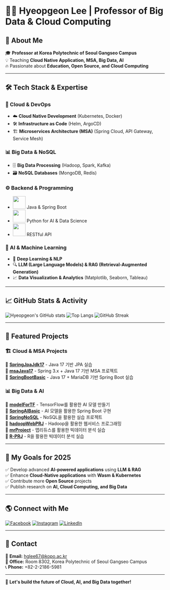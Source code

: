 # 👨‍🏫 Hyeopgeon Lee | Professor of Big Data & Cloud Computing



## 🚀 About Me
🎓 **Professor at Korea Polytechnic of Seoul Gangseo Campus**  
💡 Teaching **Cloud Native Application, MSA, Big Data, AI**  
🔥 Passionate about **Education, Open Source, and Cloud Computing**  

---

## 🛠️ Tech Stack & Expertise
### 📡 Cloud & DevOps
- ☁️ **Cloud Native Development** (Kubernetes, Docker)
- 🛠️ **Infrastructure as Code** (Helm, ArgoCD)
- 🏗 **Microservices Architecture (MSA)** (Spring Cloud, API Gateway, Service Mesh)

### 📊 Big Data & NoSQL
- 🗄 **Big Data Processing** (Hadoop, Spark, Kafka)
- 🗃 **NoSQL Databases** (MongoDB, Redis)

### ⚙️ Backend & Programming
 - <img src="https://cdn.jsdelivr.net/gh/devicons/devicon/icons/java/java-original.svg" width="40" height="40"/> Java & Spring Boot  
 - <img src="https://cdn.jsdelivr.net/gh/devicons/devicon/icons/python/python-original.svg" width="40" height="40"/> Python for AI & Data Science  
 - <img src="https://img.shields.io/badge/REST%20API-005571?style=flat&logo=postman&logoColor=white" width="40" height="40"/> RESTful API  

### 🤖 AI & Machine Learning
- 🧠 **Deep Learning & NLP**
- 🔍 **LLM (Large Language Models) & RAG (Retrieval-Augmented Generation)**
- 📈 **Data Visualization & Analytics** (Matplotlib, Seaborn, Tableau)

---

## 📈 GitHub Stats & Activity
![Hyeopgeon's GitHub stats](https://github-readme-stats.vercel.app/api?username=Hyeopgeon-Lee&show_icons=true&theme=tokyonight)
![Top Langs](https://github-readme-stats.vercel.app/api/top-langs/?username=Hyeopgeon-Lee&layout=compact&theme=radical)
![GitHub Streak](https://streak-stats.demolab.com?user=Hyeopgeon-Lee&theme=radical)

---

## 📌 Featured Projects
### 🏗️ **Cloud & MSA Projects**
🔹 [**SpringJpaJdk17**](https://github.com/Hyeopgeon-Lee/SpringJpaJdk17) - Java 17 기반 JPA 실습  
🔹 [**msaJava17**](https://github.com/Hyeopgeon-Lee/msaJava17) - Spring 3.x + Java 17 기반 MSA 프로젝트  
🔹 [**SpringBootBasic**](https://github.com/Hyeopgeon-Lee/SpringBootBasic) - Java 17 + MariaDB 기반 Spring Boot 실습  

### 📊 **Big Data & AI**
🔹 [**modelForTF**](https://github.com/Hyeopgeon-Lee/modelForTF) - TensorFlow를 활용한 AI 모델 만들기  
🔹 [**SpringAIBasic**](https://github.com/Hyeopgeon-Lee/SpringAIBasic) - AI 모델을 활용한 Spring Boot 구현  
🔹 [**SpringNoSQL**](https://github.com/Hyeopgeon-Lee/SpringNoSQL) - NoSQL을 활용한 실습 프로젝트  
🔹 [**hadoopWebPRJ**](https://github.com/Hyeopgeon-Lee/hadoopWebPRJ) - Hadoop을 활용한 웹서비스 프로그래밍  
🔹 [**mrProject**](https://github.com/Hyeopgeon-Lee/mrProject) - 맵리듀스를 활용한 빅데이터 분석 실습  
🔹 [**R-PRJ**](https://github.com/Hyeopgeon-Lee/R-PRJ) - R을 활용한 빅데이터 분석 실습  


---

## 🎯 My Goals for 2025
✅ Develop advanced **AI-powered applications** using **LLM & RAG**  
✅ Enhance **Cloud-Native applications** with **Wasm & Kubernetes**  
✅ Contribute more **Open Source** projects  
✅ Publish research on **AI, Cloud Computing, and Big Data**  

---

## 🌎 Connect with Me
[![Facebook](https://img.shields.io/badge/Facebook-1877F2?style=flat-square&logo=facebook&logoColor=white)](https://www.facebook.com/hyeopgeon.lee)
[![Instagram](https://img.shields.io/badge/Instagram-E4405F?style=flat-square&logo=instagram&logoColor=white)](https://www.instagram.com/hyeopgeon)
[![LinkedIn](https://img.shields.io/badge/LinkedIn-0A66C2?style=flat-square&logo=linkedin&logoColor=white)](https://www.linkedin.com/in/hyeopgeon-lee)

---

## 📧 Contact
📩 **Email:** hglee67@kopo.ac.kr  
📍 **Office:** Room 8302, Korea Polytechnic of Seoul Gangseo Campus  
📞 **Phone:** +82-2-2186-5981  

---

🚀 **Let's build the future of Cloud, AI, and Big Data together!**  
